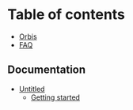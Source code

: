 # Table of contents

* [Orbis](README.md)
* [FAQ](faq.md)

## Documentation

* [Untitled](documentation/untitled/README.md)
  * [Getting started](documentation/untitled/getting-started.md)

